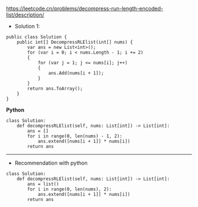 https://leetcode.cn/problems/decompress-run-length-encoded-list/description/ 

- Solution 1:
```
public class Solution {
    public int[] DecompressRLElist(int[] nums) {
        var ans = new List<int>();
        for (var i = 0; i < nums.Length - 1; i += 2)
        {
            for (var j = 1; j <= nums[i]; j++)
            {
                ans.Add(nums[i + 1]);
            }
        }
        return ans.ToArray();
    }
}
```
**Python**
```
class Solution:
    def decompressRLElist(self, nums: List[int]) -> List[int]:
        ans = []
        for i in range(0, len(nums) - 1, 2):
            ans.extend([nums[i + 1]] * nums[i])
        return ans
```

---

- Recommendation with python
```
class Solution:
    def decompressRLElist(self, nums: List[int]) -> List[int]:
        ans = list()
        for i in range(0, len(nums), 2):
            ans.extend([nums[i + 1]] * nums[i])
        return ans
```
